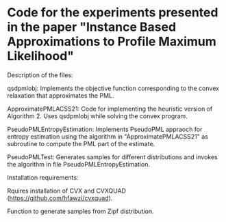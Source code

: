 # Code for the experiments presented in the paper "Instance Based Approximations to Profile Maximum Likelihood"



Description of the files:

qsdpmlobj: Implements the objective function corresponding to the convex relaxation that approximates the PML.

ApproximatePMLACSS21: Code for implementing the heuristic version of Algorithm 2. Uses qsdpmlobj while solving the convex program.

PseudoPMLEntropyEstimation: Implements PseudoPML appraoch for entropy estimation using the algorithm in "ApproximatePMLACSS21" as subroutine to compute the PML part of the estimate.

PseudoPMLTest: Generates samples for different distributions and invokes the algorithm in file PseudoPMLEntropyEstimation.



Installation requirements:

Rquires installation of CVX and CVXQUAD (https://github.com/hfawzi/cvxquad).

Function to generate samples from Zipf distribution.



